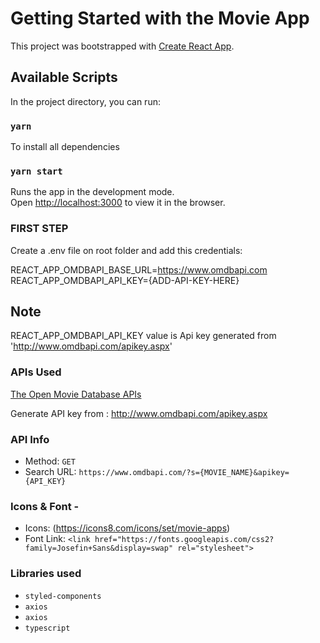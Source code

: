 # Getting Started with the Movie App

This project was bootstrapped with [Create React App](https://github.com/facebook/create-react-app).

## Available Scripts

In the project directory, you can run:

### `yarn`
To install all dependencies

### `yarn start`

Runs the app in the development mode.\
Open [http://localhost:3000](http://localhost:3000) to view it in the browser.


### FIRST STEP
Create a .env file on root folder and add this credentials:

REACT_APP_OMDBAPI_BASE_URL=https://www.omdbapi.com  
REACT_APP_OMDBAPI_API_KEY={ADD-API-KEY-HERE}

## Note
REACT_APP_OMDBAPI_API_KEY value is Api key generated from 'http://www.omdbapi.com/apikey.aspx'

### APIs Used
[The Open Movie Database APIs](http://www.omdbapi.com/)

Generate API key from : http://www.omdbapi.com/apikey.aspx

### API Info
* Method: `GET`
* Search URL: `https://www.omdbapi.com/?s={MOVIE_NAME}&apikey={API_KEY}`

### Icons & Font -
* Icons: (https://icons8.com/icons/set/movie-apps)
* Font Link: `<link href="https://fonts.googleapis.com/css2?family=Josefin+Sans&display=swap" rel="stylesheet">`

### Libraries used
* `styled-components`
* `axios`
* `axios`
* `typescript`